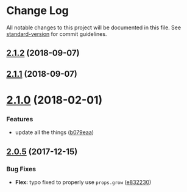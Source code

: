 # Change Log

All notable changes to this project will be documented in this file. See [standard-version](https://github.com/conventional-changelog/standard-version) for commit guidelines.

<a name="2.1.2"></a>
## [2.1.2](https://github.com/alexsasharegan/vue-flex/compare/v2.1.1...v2.1.2) (2018-09-07)



<a name="2.1.1"></a>
## [2.1.1](https://github.com/alexsasharegan/vue-flex/compare/v2.1.0...v2.1.1) (2018-09-07)



<a name="2.1.0"></a>
# [2.1.0](https://github.com/alexsasharegan/vue-flex/compare/v2.0.5...v2.1.0) (2018-02-01)


### Features

* update all the things ([b079eaa](https://github.com/alexsasharegan/vue-flex/commit/b079eaa))



<a name="2.0.5"></a>
## [2.0.5](https://github.com/alexsasharegan/vue-flex/compare/v2.0.4...v2.0.5) (2017-12-15)


### Bug Fixes

* **Flex:** typo fixed to properly use `props.grow` ([e832230](https://github.com/alexsasharegan/vue-flex/commit/e832230))
